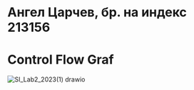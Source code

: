 # Ангел Царчев, бр. на индекс 213156

# Control Flow Graf

![SI_Lab2_2023(1) drawio](https://github.com/angelcarcev/SI_2023_lab2_213156/assets/127151007/f8bb5ca4-cb74-409d-8f54-769a9425e04b)
